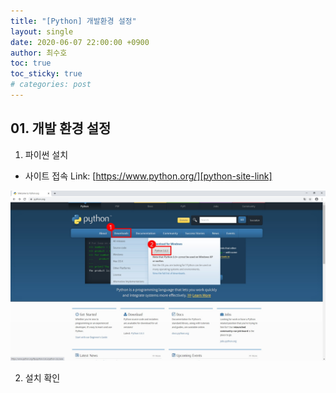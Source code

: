 ```yaml
---
title: "[Python] 개발환경 설정"
layout: single
date: 2020-06-07 22:00:00 +0900
author: 최수호
toc: true  
toc_sticky: true 
# categories: post
---
```

## 01. 개발 환경 설정
1. 파이썬 설치
* 사이트 접속 Link: [https://www.python.org/][python-site-link]

[python-site-link]: https://www.python.org/ "Go Python official site"
![파이선 다운로드](/assets/resources/img/python-download.jpg)

2. 설치 확인


<script src="https://utteranc.es/client.js"
    repo="apt-get-install/apt-get-install.github.io"
    issue-term="title"
    theme="github-light"
    crossorigin="anonymous"
    async>
</script>